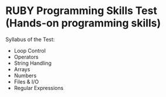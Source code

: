 RUBY Programming Skills Test (Hands-on programming skills) 
=========

Syllabus of the Test:
* Loop Control
* Operators
* String Handling
* Arrays
* Numbers
* Files & I/O
* Regular Expressions

